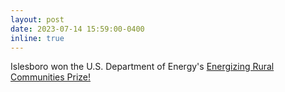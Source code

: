 ```yaml
---
layout: post
date: 2023-07-14 15:59:00-0400
inline: true
---
```


Islesboro won the U.S. Department of Energy's <a href="https://www.herox.com/rural-energy/teams">Energizing Rural Communities Prize!</a>

